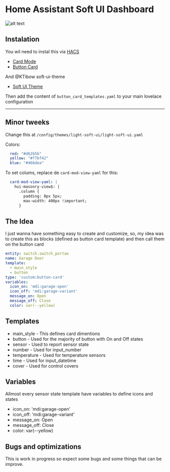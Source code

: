 # Home Assistant Soft UI Dashboard

![alt text](https://github.com/pmmivv/HA_Dashboard/blob/main/images/Dashboard.png?raw=true)

## Instalation
You wil need to instal this via [HACS](https://hacs.xyz/docs/installation/manual)
- [Card Mode](https://github.com/thomasloven/lovelace-card-mod)
- [Button Card](https://github.com/custom-cards/button-card)

And @KTibow soft-ui-theme
- [Soft UI Theme](https://https://github.com/KTibow/lovelace-light-soft-ui-theme)

Then add the content of `button_card_templates.yaml` to your main lovelace configuration

---
## Minor tweeks

Change this at `/config/themes/light-soft-ui/light-soft-ui.yaml`

Colors:
```yaml
  red: "#d62b5b"
  yellow: "#f7bf42"
  blue: "#46bdea"
```
To set colums, replace de `card-mod-view-yaml` for this:
```yaml
  card-mod-view-yaml: |
    hui-masonry-view$: |
      .column {
        padding: 0px 5px;
        max-width: 400px !important;
      }
```

## The Idea
I just wanna have something easy to create and customize, so, my idea was to create this as blocks (defined as button card template) and then call them on the button card

```yaml
entity: switch.switch_portao
name: Garage Door
template:
  - main_style
  - button
type: 'custom:button-card'
variables:
  icon_on: 'mdi:garage-open'
  icon_off: 'mdi:garage-variant'
  message_on: Open
  message_off: Close
  color: var(--yellow)
```

## Templates

  - main_style - This defines card dimentions
  - button - Used for the majority of button with On and Off states
  - sensor - Used to report sensor state
  - number - Used for input_number
  - temperature - Used for temperature sensors
  - time - Used for input_datetime
  - cover - Used for control covers

## Variables
Allmost every sensor state template have variables to define icons and states

  - icon_on: 'mdi:garage-open'
  - icon_off: 'mdi:garage-variant'
  - message_on: Open
  - message_off: Close
  - color: var(--yellow)

## Bugs and optimizations
This is work in progress so expect some bugs and some things that can be improve.



